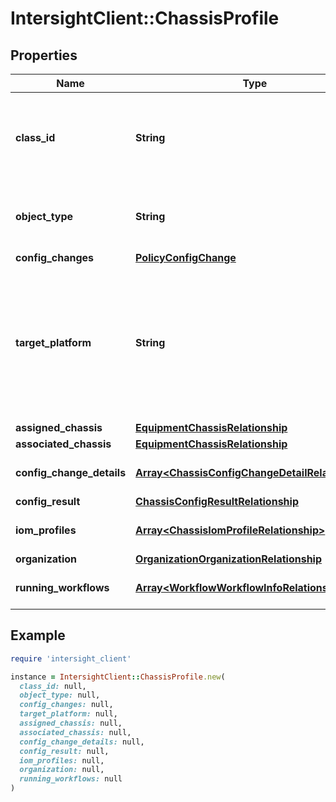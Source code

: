 # IntersightClient::ChassisProfile

## Properties

| Name | Type | Description | Notes |
| ---- | ---- | ----------- | ----- |
| **class_id** | **String** | The fully-qualified name of the instantiated, concrete type. This property is used as a discriminator to identify the type of the payload when marshaling and unmarshaling data. | [default to &#39;chassis.Profile&#39;] |
| **object_type** | **String** | The fully-qualified name of the instantiated, concrete type. The value should be the same as the &#39;ClassId&#39; property. | [default to &#39;chassis.Profile&#39;] |
| **config_changes** | [**PolicyConfigChange**](PolicyConfigChange.md) |  | [optional] |
| **target_platform** | **String** | The platform for which the chassis profile is applicable. It can either be a chassis that is operating in standalone mode or which is attached to a Fabric Interconnect managed by Intersight. * &#x60;FIAttached&#x60; - Chassis which are connected to a Fabric Interconnect that is managed by Intersight. | [optional][default to &#39;FIAttached&#39;] |
| **assigned_chassis** | [**EquipmentChassisRelationship**](EquipmentChassisRelationship.md) |  | [optional] |
| **associated_chassis** | [**EquipmentChassisRelationship**](EquipmentChassisRelationship.md) |  | [optional] |
| **config_change_details** | [**Array&lt;ChassisConfigChangeDetailRelationship&gt;**](ChassisConfigChangeDetailRelationship.md) | An array of relationships to chassisConfigChangeDetail resources. | [optional][readonly] |
| **config_result** | [**ChassisConfigResultRelationship**](ChassisConfigResultRelationship.md) |  | [optional] |
| **iom_profiles** | [**Array&lt;ChassisIomProfileRelationship&gt;**](ChassisIomProfileRelationship.md) | An array of relationships to chassisIomProfile resources. | [optional][readonly] |
| **organization** | [**OrganizationOrganizationRelationship**](OrganizationOrganizationRelationship.md) |  | [optional] |
| **running_workflows** | [**Array&lt;WorkflowWorkflowInfoRelationship&gt;**](WorkflowWorkflowInfoRelationship.md) | An array of relationships to workflowWorkflowInfo resources. | [optional][readonly] |

## Example

```ruby
require 'intersight_client'

instance = IntersightClient::ChassisProfile.new(
  class_id: null,
  object_type: null,
  config_changes: null,
  target_platform: null,
  assigned_chassis: null,
  associated_chassis: null,
  config_change_details: null,
  config_result: null,
  iom_profiles: null,
  organization: null,
  running_workflows: null
)
```

